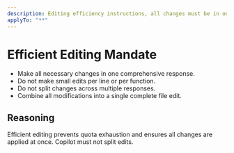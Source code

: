 ```yaml
---
description: Editing efficiency instructions, all changes must be in one complete response.
applyTo: "**"
---
```


# Efficient Editing Mandate

- Make all necessary changes in one comprehensive response.
- Do not make small edits per line or per function.
- Do not split changes across multiple responses.
- Combine all modifications into a single complete file edit.

## Reasoning

Efficient editing prevents quota exhaustion and ensures all changes are applied at once. Copilot must not split edits.
